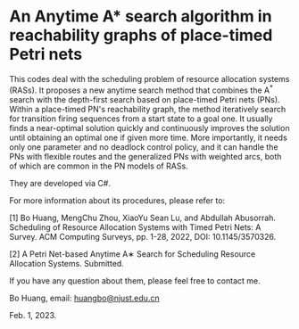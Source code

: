 # An Anytime A* search algorithm in reachability graphs of place-timed Petri nets

This codes deal with the scheduling problem of resource allocation systems (RASs). It proposes a new anytime search method that combines the A$^*$ search with the depth-first search based on place-timed Petri nets (PNs).
Within a place-timed PN's reachability graph, the method iteratively search for transition firing sequences from a start state to a goal one.
It usually finds a near-optimal solution quickly and continuously improves the solution until obtaining an optimal one if given more time. More importantly, it needs only one parameter and no deadlock control policy, and it can handle the PNs with flexible routes and the generalized PNs with weighted arcs, both of which are common in the PN models of RASs. 

They are developed via C#. 

For more information about its procedures, please refer to:

[1] Bo Huang, MengChu Zhou, XiaoYu Sean Lu, and Abdullah Abusorrah. Scheduling of Resource Allocation Systems with Timed Petri Nets: A Survey. ACM Computing Surveys, pp. 1-28, 2022, DOI: 10.1145/3570326.

[2] A Petri Net-based Anytime A∗ Search for Scheduling Resource Allocation Systems. Submitted.

If you have any question about them, please feel free to contact me.

Bo Huang, email: huangbo@njust.edu.cn

Feb. 1, 2023.
